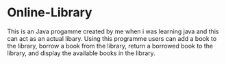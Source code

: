 # Online-Library
This is an Java progamme created by me when i was learning java and this can act as an actual libary.
Using this programme users can add a book to the library, borrow a book from the library, return a borrowed book to the library, and display the available books in the library.
